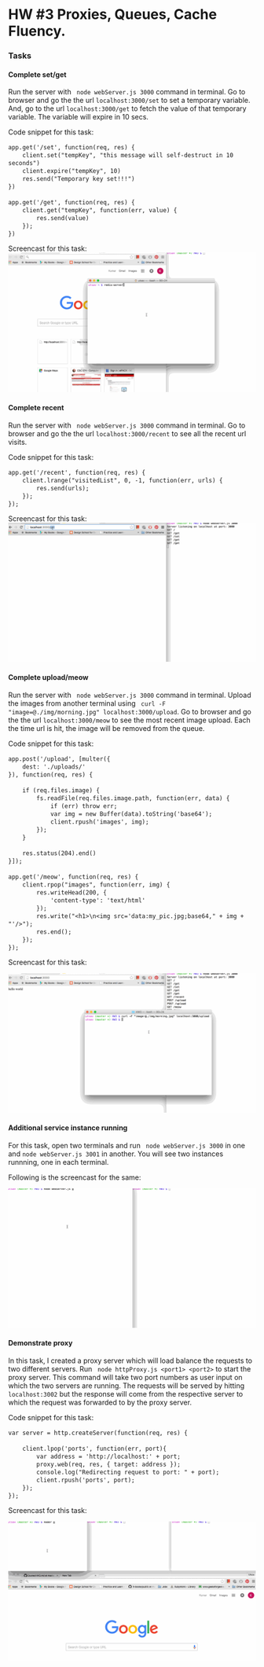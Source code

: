 # HW #3 Proxies, Queues, Cache Fluency.

### Tasks

#### Complete set/get

Run the server with ``` node webServer.js 3000``` command in terminal. Go to browser and go the the url ```localhost:3000/set``` to set a temporary variable. And, go to the url ```localhost:3000/get``` to fetch the value of that temporary variable. The variable will expire in 10 secs.

Code snippet for this task:
```
app.get('/set', function(req, res) {
    client.set("tempKey", "this message will self-destruct in 10 seconds")
    client.expire("tempKey", 10)
    res.send("Temporary key set!!!")
})

app.get('/get', function(req, res) {
    client.get("tempKey", function(err, value) {
        res.send(value)
    });
})
```

Screencast for this task:
![alt text](https://github.com/kumar-utsav/HW/blob/master/HW3/gifs/setget.gif "Set Get")


#### Complete recent

Run the server with ``` node webServer.js 3000``` command in terminal. Go to browser and go the the url ```localhost:3000/recent``` to see all the recent url visits.

Code snippet for this task:

```
app.get('/recent', function(req, res) {
    client.lrange("visitedList", 0, -1, function(err, urls) {
        res.send(urls);
    });
});
```
Screencast for this task:
![alt text](https://github.com/kumar-utsav/HW/blob/master/HW3/gifs/recent.gif "Recent")

#### Complete upload/meow

Run the server with ``` node webServer.js 3000``` command in terminal. Upload the images from another terminal using ``` curl -F "image=@./img/morning.jpg" localhost:3000/upload```. Go to browser and go the the url ```localhost:3000/meow``` to see the most recent image upload. Each the time url is hit, the image will be removed from the queue.

Code snippet for this task:
```
app.post('/upload', [multer({
    dest: './uploads/'
}), function(req, res) {
    
    if (req.files.image) {
        fs.readFile(req.files.image.path, function(err, data) {
            if (err) throw err;
            var img = new Buffer(data).toString('base64');
            client.rpush('images', img);
        });
    }

    res.status(204).end()
}]);

app.get('/meow', function(req, res) {
    client.rpop("images", function(err, img) {
        res.writeHead(200, {
            'content-type': 'text/html'
        });
        res.write("<h1>\n<img src='data:my_pic.jpg;base64," + img + "'/>");
        res.end();
    });
});
```

Screencast for this task:

![alt text](https://github.com/kumar-utsav/HW/blob/master/HW3/gifs/upload.gif "Upload")

#### Additional service instance running

For this task, open two terminals and run ``` node webServer.js 3000``` in one and ```node webServer.js 3001``` in another.  You will see two instances runnning, one in each terminal.

Following is the screencast for the same:

![alt text](https://github.com/kumar-utsav/HW/blob/master/HW3/gifs/ins.gif "2 Instances")

#### Demonstrate proxy

In this task, I created a proxy server which will load balance the requests to two different servers. Run ``` node httpProxy.js <port1> <port2>``` to start the proxy server. This command will take two port numbers as user input on which the two servers are running. The requests will be served by hitting ``` localhost:3002``` but the response will come from the respective server to which the request was forwarded to by the proxy server.

Code snippet for this task:

```
var server = http.createServer(function(req, res) {

	client.lpop('ports', function(err, port){
		var address = 'http://localhost:' + port;
		proxy.web(req, res, { target: address });
		console.log("Redirecting request to port: " + port);
		client.rpush('ports', port);
	});
});

```

Screencast for this task:

![alt text](https://github.com/kumar-utsav/HW/blob/master/HW3/gifs/proxy.gif "2 Instances")
